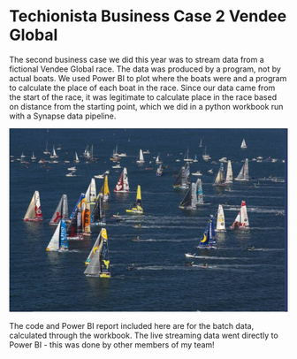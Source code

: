# Techionista Business Case 2 Vendee Global

The second business case we did this year was to stream data from a fictional Vendee Global race. The data was produced by a program, not by actual boats. We used Power BI to plot where the boats were and a program to calculate the place of each boat in the race. Since our data came from the start of the race, it was legitimate to calculate place in the race based on distance from the starting point, which we did in a python workbook run with a Synapse data pipeline.

![Screenshot of a Vendee Global race starting](https://github.com/hgiffard/TechionistaBC2/blob/main/Vendee-start-2016-web-696x459_png.png)

The code and Power BI report included here are for the batch data, calculated through the workbook. The live streaming data went directly to Power BI - this was done by other members of my team!
